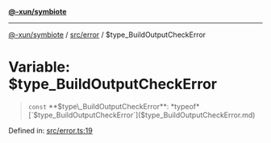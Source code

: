 [**@-xun/symbiote**](../../../README.md)

***

[@-xun/symbiote](../../../README.md) / [src/error](../README.md) / $type\_BuildOutputCheckError

# Variable: $type\_BuildOutputCheckError

> `const` **$type\_BuildOutputCheckError**: *typeof* [`$type_BuildOutputCheckError`]($type_BuildOutputCheckError.md)

Defined in: [src/error.ts:19](https://github.com/Xunnamius/symbiote/blob/e3c8f9ab2680e6eaa30465c77954050484c7c41e/src/error.ts#L19)
